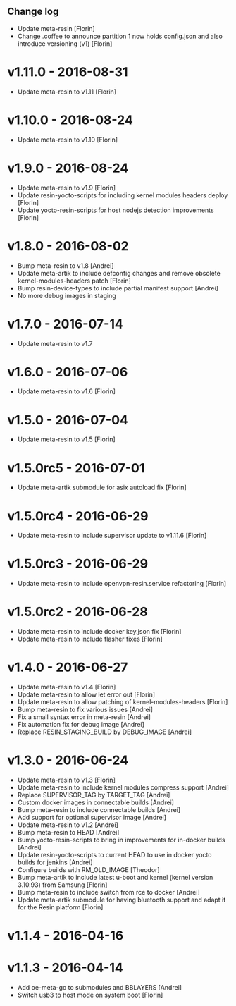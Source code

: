 Change log
-----------

* Update meta-resin [Florin]
* Change .coffee to announce partition 1 now holds config.json and also introduce versioning (v1) [Florin]

# v1.11.0 - 2016-08-31

* Update meta-resin to v1.11 [Florin]

# v1.10.0 - 2016-08-24

* Update meta-resin to v1.10 [Florin]

# v1.9.0 - 2016-08-24

* Update meta-resin to v1.9 [Florin]
* Update resin-yocto-scripts for including kernel modules headers deploy [Florin]
* Update yocto-resin-scripts for host nodejs detection improvements [Florin]

# v1.8.0 - 2016-08-02

* Bump meta-resin to v1.8 [Andrei]
* Update meta-artik to include defconfig changes and remove obsolete kernel-modules-headers patch [Florin]
* Bump resin-device-types to include partial manifest support [Andrei]
* No more debug images in staging

# v1.7.0 - 2016-07-14

* Update meta-resin to v1.7

# v1.6.0 - 2016-07-06

* Update meta-resin to v1.6 [Florin]

# v1.5.0 - 2016-07-04

* Update meta-resin to v1.5 [Florin]

# v1.5.0rc5 - 2016-07-01

* Update meta-artik submodule for asix autoload fix [Florin]

# v1.5.0rc4 - 2016-06-29

* Update meta-resin to include supervisor update to v1.11.6 [Florin]

# v1.5.0rc3 - 2016-06-29

* Update meta-resin to include openvpn-resin.service refactoring [Florin]

# v1.5.0rc2 - 2016-06-28

* Update meta-resin to include docker key.json fix [Florin]
* Update meta-resin to include flasher fixes [Florin]

# v1.4.0 - 2016-06-27

* Update meta-resin to v1.4 [Florin]
* Update meta-resin to allow let error out [Florin]
* Update meta-resin to allow patching of kernel-modules-headers [Florin]
* Bump meta-resin to fix various issues [Andrei]
* Fix a small syntax error in meta-resin [Andrei]
* Fix automation fix for debug image [Andrei]
* Replace RESIN_STAGING_BUILD by DEBUG_IMAGE [Andrei]

# v1.3.0 - 2016-06-24

* Update meta-resin to v1.3 [Florin]
* Update meta-resin to include kernel modules compress support [Andrei]
* Replace SUPERVISOR_TAG by TARGET_TAG [Andrei]
* Custom docker images in connectable builds [Andrei]
* Bump meta-resin to include connectable builds [Andrei]
* Add support for optional supervisor image [Andrei]
* Update meta-resin to v1.2 [Andrei]
* Bump meta-resin to HEAD [Andrei]
* Bump yocto-resin-scripts to bring in improvements for in-docker builds [Andrei]
* Update resin-yocto-scripts to current HEAD to use in docker yocto builds for jenkins [Andrei]
* Configure builds with RM_OLD_IMAGE [Theodor]
* Bump meta-artik to include latest u-boot and kernel (kernel version 3.10.93) from Samsung [Florin]
* Bump meta-resin to include switch from rce to docker [Andrei]
* Update meta-artik submodule for having bluetooth support and adapt it for the Resin platform [Florin]

# v1.1.4 - 2016-04-16

# v1.1.3 - 2016-04-14

* Add oe-meta-go to submodules and BBLAYERS [Andrei]
* Switch usb3 to host mode on system boot [Florin]
